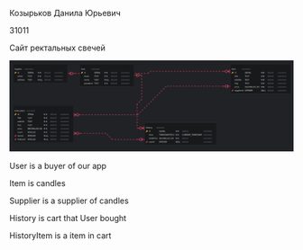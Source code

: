 Козырьков Данила Юрьевич 

31011

Сайт ректальных свечей

<img src="erd.png"/>

User is a buyer of our app

Item is candles

Supplier is a supplier of candles

History is cart that User bought

HistoryItem is a item in cart